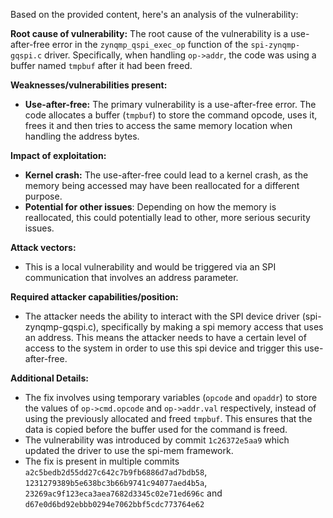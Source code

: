 Based on the provided content, here's an analysis of the vulnerability:

**Root cause of vulnerability:**
The root cause of the vulnerability is a use-after-free error in the `zynqmp_qspi_exec_op` function of the `spi-zynqmp-gqspi.c` driver. Specifically, when handling `op->addr`, the code was using a buffer named `tmpbuf` after it had been freed.

**Weaknesses/vulnerabilities present:**
- **Use-after-free:** The primary vulnerability is a use-after-free error. The code allocates a buffer (`tmpbuf`) to store the command opcode, uses it, frees it and then tries to access the same memory location when handling the address bytes.

**Impact of exploitation:**
- **Kernel crash:** The use-after-free could lead to a kernel crash, as the memory being accessed may have been reallocated for a different purpose.
- **Potential for other issues**: Depending on how the memory is reallocated, this could potentially lead to other, more serious security issues.

**Attack vectors:**
- This is a local vulnerability and would be triggered via an SPI communication that involves an address parameter.

**Required attacker capabilities/position:**
- The attacker needs the ability to interact with the SPI device driver (spi-zynqmp-gqspi.c), specifically by making a spi memory access that uses an address. This means the attacker needs to have a certain level of access to the system in order to use this spi device and trigger this use-after-free.

**Additional Details:**
- The fix involves using temporary variables (`opcode` and `opaddr`) to store the values of `op->cmd.opcode` and `op->addr.val` respectively, instead of using the previously allocated and freed `tmpbuf`. This ensures that the data is copied before the buffer used for the command is freed.
- The vulnerability was introduced by commit `1c26372e5aa9` which updated the driver to use the spi-mem framework.
- The fix is present in multiple commits `a2c5bedb2d55dd27c642c7b9fb6886d7ad7bdb58`, `1231279389b5e638bc3b66b9741c94077aed4b5a`, `23269ac9f123eca3aea7682d3345c02e71ed696c` and `d67e0d6bd92ebbb0294e7062bbf5cdc773764e62`
